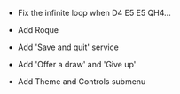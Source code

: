 - Fix the infinite loop when D4 E5 E5 QH4... 

- Add Roque
- Add 'Save and quit' service
- Add 'Offer a draw' and 'Give up'
- Add Theme and Controls submenu
